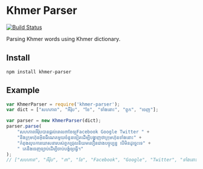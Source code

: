 # Khmer Parser

[![Build Status](https://travis-ci.org/Khmerload/khmer-parser.svg?branch=master)](https://travis-ci.org/Khmerload/khmer-parser)

Parsing Khmer words using Khmer dictionary.

## Install

```
npm install khmer-parser
```

## Example

```javascript
var KhmerParser = require('khmer-parser');
var dict = ["សហភាព", "អឺរ៉ុប", "ខែ", "ទាំងនោះ", "ពួក", "ចេញ"];

var parser = new KhmerParser(dict);
parser.parse(
    "សហភាពអឺរ៉ុបបានផ្ដល់ពេល៣ខែឲ្យFacebook Google Twitter " + 
    "និងក្រុមហ៊ុនអ៊ិនធឺណេតមួយចំនួនទៀតដើម្បីបង្ហាញថាក្រុមហ៊ុនទាំងនោះ" + 
    "កំពុងលុបការឃោសនារបស់ពួកជ្រុលនិយមលឿនជាងបច្ចុប្បន្ន បើមិនដូច្នេះទេ" + 
    " គេនឹងចេញច្បាប់ដើម្បីចាប់បង្ខំឲ្យធ្វើ។"
);
// ["សហភាព", "អឺរ៉ុប", "៣", "ខែ", "Facebook", "Google", "Twitter", "ទាំងនោះ", "ពួក", "ចេញ"]
```
